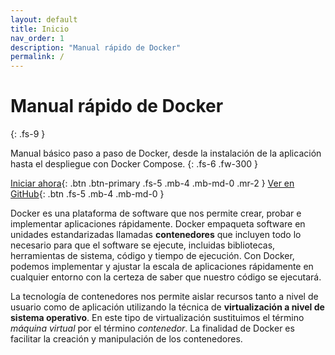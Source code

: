 ```yaml
---
layout: default
title: Inicio
nav_order: 1
description: "Manual rápido de Docker"
permalink: /
---
```


# Manual rápido de Docker
{: .fs-9 }

Manual básico paso a paso de Docker, desde la instalación de la aplicación hasta el despliegue con Docker Compose.
{: .fs-6 .fw-300 }

[Iniciar ahora](./docs/instalacion){: .btn .btn-primary .fs-5 .mb-4 .mb-md-0 .mr-2 }
[Ver en GitHub](https://github.com/jrpellicer/docker){: .btn .fs-5 .mb-4 .mb-md-0 }

Docker es una plataforma de software que nos permite crear, probar e implementar aplicaciones rápidamente. Docker empaqueta software en unidades estandarizadas llamadas **contenedores** que incluyen todo lo necesario para que el software se ejecute, incluidas bibliotecas, herramientas de sistema, código y tiempo de ejecución. Con Docker, podemos implementar y ajustar la escala de aplicaciones rápidamente en cualquier entorno con la certeza de saber que nuestro código se ejecutará.

La tecnología de contenedores nos permite aislar recursos tanto a nivel de usuario como de aplicación utilizando la técnica de **virtualización a nivel de sistema operativo**. En este tipo de virtualización sustituimos el término *máquina virtual* por el término *contenedor*. La finalidad de Docker es facilitar la creación y manipulación de los contenedores.